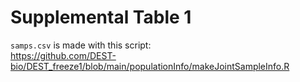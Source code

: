 # Supplemental Table 1
`samps.csv` is made with this script:<br>
https://github.com/DEST-bio/DEST_freeze1/blob/main/populationInfo/makeJointSampleInfo.R
